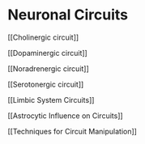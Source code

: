# Neuronal Circuits

[[Cholinergic circuit]]

[[Dopaminergic circuit]]

[[Noradrenergic circuit]]

[[Serotonergic circuit]]

[[Limbic System Circuits]]

[[Astrocytic Influence on Circuits]]

[[Techniques for Circuit Manipulation]]